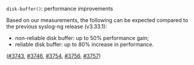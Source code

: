 `disk-buffer()`: performance improvements

Based on our measurements, the following can be expected compared to the previous syslog-ng release (v3.33.1):
- non-reliable disk buffer: up to 50% performance gain;
- reliable disk buffer: up to 80% increase in performance.

([#3743](https://github.com/syslog-ng/syslog-ng/pull/3743), [#3746](https://github.com/syslog-ng/syslog-ng/pull/3746),
[#3754](https://github.com/syslog-ng/syslog-ng/pull/3754), [#3756](https://github.com/syslog-ng/syslog-ng/pull/3756),
[#3757](https://github.com/syslog-ng/syslog-ng/pull/3757))
